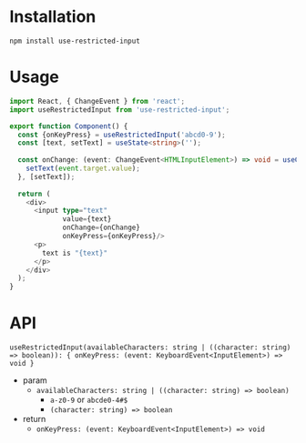 # Installation

```
npm install use-restricted-input
```

# Usage

```typescript jsx
import React, { ChangeEvent } from 'react';
import useRestrictedInput from 'use-restricted-input';

export function Component() {
  const {onKeyPress} = useRestrictedInput('abcd0-9');
  const [text, setText] = useState<string>('');
  
  const onChange: (event: ChangeEvent<HTMLInputElement>) => void = useCallback((event: ChangeEvent<HTMLInputElement>) => {
    setText(event.target.value);
  }, [setText]);
  
  return (
    <div>
      <input type="text"
             value={text}
             onChange={onChange}
             onKeyPress={onKeyPress}/>
      <p>
        text is "{text}"
      </p>
    </div>
  );
}
```

# API

```
useRestrictedInput(availableCharacters: string | ((character: string) => boolean)): { onKeyPress: (event: KeyboardEvent<InputElement>) => void }
```

- param
  - `availableCharacters: string | ((character: string) => boolean)`
    - `a-z0-9` or `abcde0-4#$`
    - `(character: string) => boolean`
- return
  - `onKeyPress: (event: KeyboardEvent<InputElement>) => void`